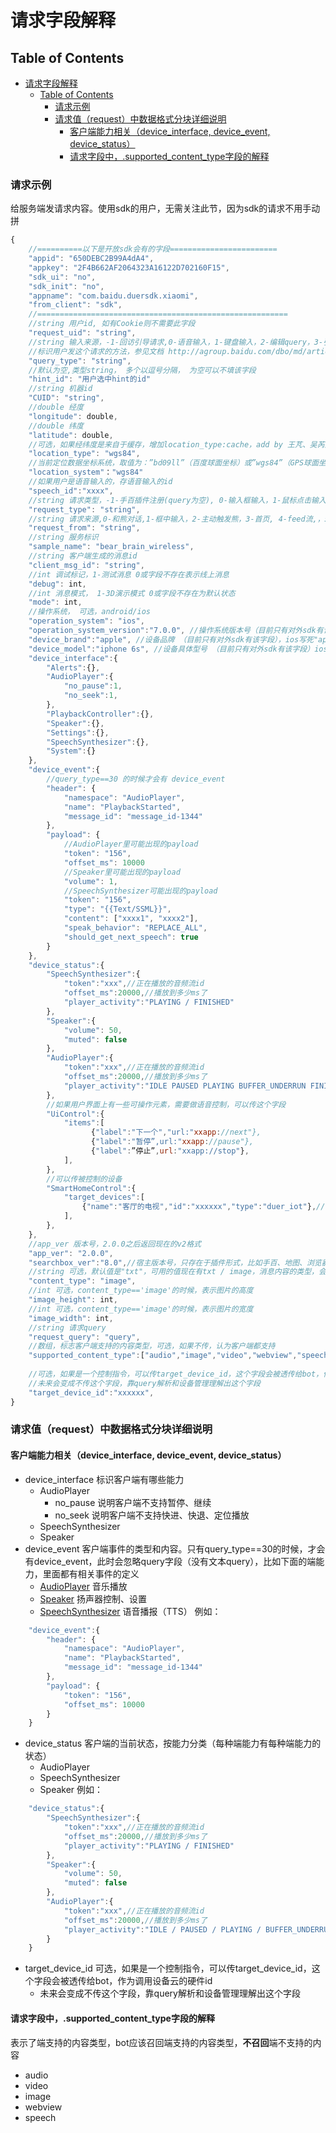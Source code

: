# 请求字段解释

## Table of Contents


   * [请求字段解释](#请求字段解释)
      * [Table of Contents](#table-of-contents)
         * [请求示例](#请求示例)
         * [请求值（request）中数据格式分块详细说明](#请求值request中数据格式分块详细说明)
            * [客户端能力相关（device_interface, device_event, device_status）](#客户端能力相关device_interface-device_event-device_status)
            * [请求字段中，.supported_content_type字段的解释](#请求字段中supported_content_type字段的解释)


### 请求示例

给服务端发请求内容。使用sdk的用户，无需关注此节，因为sdk的请求不用手动拼

```javascript
{
    //==========以下是开放sdk会有的字段========================
    "appid": "650DEBC2B99A4dA4",
    "appkey": "2F4B662AF2064323A16122D702160F15",
    "sdk_ui": "no",
    "sdk_init": "no",
    "appname": "com.baidu.duersdk.xiaomi",
    "from_client": "sdk",
    //========================================================
    //string 用户id, 如有Cookie则不需要此字段
    "request_uid": "string",
    //string 输入来源，-1-回访引导请求,0-语音输入，1-键盘输入，2-编辑query，3-引导query，4-重新发送，6-新用户回访引导请求，7-用户上传图片，8-点击导航图标输入，9-applink方式传参数发送，10-自动回复，11-未知，12-对话过程中的特殊回访，13-手百插件新用户引导浮层点击，14-feed流拉取，21-心跳，30-客户端event
    //标识用户发这个请求的方法，参见文档 http://agroup.baidu.com/dbo/md/article/49113
    "query_type": "string",
    //默认为空,类型string， 多个以逗号分隔， 为空可以不填该字段
    "hint_id": "用户选中hint的id"
    //string 机器id
    "CUID": "string",
    //double 经度
    "longitude": double,
    //double 纬度
    "latitude": double,
    //可选，如果经纬度是来自于缓存，增加location_type:cache，add by 王芃、吴芮生2016-08-11
    "location_type": "wgs84",
    //当前定位数据坐标系统，取值为：”bd09ll”（百度球面坐标）或”wgs84”（GPS球面坐标）或”bd09mc”（百度墨卡托坐标）。默认是wgs84
    "location_system"："wgs84"
    //如果用户是语音输入的，存语音输入的id
    "speech_id":"xxxx",
    //string 请求类型，-1-手百插件注册(query为空), 0-输入框输入，1-鼠标点击输入，2-查看聊天历史，3-写入聊天历史，4-注册用户信息，5-查看用户信息，6-查看熊成长信息，7-更改熊身上装备，8-检查是否可以修改昵称, 9-app从后台恢复
    "request_type": "string",
    //string 请求来源,0-和熊对话,1-框中输入，2-主动触发熊，3-首页, 4-feed流,，5-客户端选择操作类型请求
    "request_from": "string",
    //string 服务标识
    "sample_name": "bear_brain_wireless",
    //string 客户端生成的消息id
    "client_msg_id": "string",
    //int 调试标记，1-测试消息 0或字段不存在表示线上消息
    "debug": int,
    //int 消息模式， 1-3D演示模式 0或字段不存在为默认状态
    "mode": int,
    //操作系统， 可选，android/ios
    "operation_system": "ios",
    "operation_system_version":"7.0.0", //操作系统版本号（目前只有对外sdk有该字段），ios取[[[UIDevice currentDevice] systemVersion] floatValue]，安卓取android.os.Build.VERSION.RELEASE
    "device_brand":"apple", //设备品牌 （目前只有对外sdk有该字段），ios写死"apple"，安卓取android.os.Build.BRAND
    "device_model":"iphone 6s", //设备具体型号 （目前只有对外sdk有该字段）ios取 设备型号字符串 sysctlbyname("hw.machine", name, &size, NULL, 0);，安卓取android.os.Build.MODEL
    "device_interface":{
        "Alerts":{},
        "AudioPlayer":{
            "no_pause":1,
            "no_seek":1,
        },
        "PlaybackController":{},
        "Speaker":{},
        "Settings":{},
        "SpeechSynthesizer":{},
        "System":{}
    },
    "device_event":{
        //query_type==30 的时候才会有 device_event
        "header": {
            "namespace": "AudioPlayer",
            "name": "PlaybackStarted",
            "message_id": "message_id-1344"
        },
        "payload": {
            //AudioPlayer里可能出现的payload
            "token": "156",
            "offset_ms": 10000
            //Speaker里可能出现的payload
            "volume": 1,
            //SpeechSynthesizer可能出现的payload
            "token": "156",
            "type": "{{Text/SSML}}",
            "content": ["xxxx1", "xxxx2"],
            "speak_behavior": "REPLACE_ALL",
            "should_get_next_speech": true
        }
    },
    "device_status":{
        "SpeechSynthesizer":{
            "token":"xxx",//正在播放的音频流id
            "offset_ms":20000,//播放到多少ms了
            "player_activity":"PLAYING / FINISHED"
        },
        "Speaker":{
            "volume": 50,
            "muted": false
        },
        "AudioPlayer":{
            "token":"xxx",//正在播放的音频流id
            "offset_ms":20000,//播放到多少ms了
            "player_activity":"IDLE PAUSED PLAYING BUFFER_UNDERRUN FINISHED STOPPED"
        },
        //如果用户界面上有一些可操作元素，需要做语音控制，可以传这个字段
        "UiControl":{
            "items":[
                  {"label":"下一个","url:"xxapp://next"},
                  {"label":"暂停”,url:"xxapp://pause"},
                  {"label":”停止”,url:"xxapp://stop"},
            ],
        },
        //可以传被控制的设备
        "SmartHomeControl":{
            "target_devices":[
                {"name":"客厅的电视","id":"xxxxxx","type":"duer_iot"},//type、device_id可选
            ],
        },
    },
    //app_ver 版本号，2.0.0之后返回现在的v2格式
    "app_ver": "2.0.0",
    "searchbox_ver":"8.0",//宿主版本号，只存在于插件形式，比如手百、地图、浏览器
    //string 可选，默认值是"txt"，可用的值现在有txt / image，消息内容的类型，会决定服务端如何解析request_query
    "content_type": "image",
    //int 可选，content_type=='image'的时候，表示图片的高度
    "image_height": int,
    //int 可选，content_type=='image'的时候，表示图片的宽度
    "image_width": int,
    //string 请求query
    "request_query": "query",
    //数组，标志客户端支持的内容类型，可选，如果不传，认为客户端都支持
    "supported_content_type":["audio","image","video","webview","speech"],
    
    //可选，如果是一个控制指令，可以传target_device_id，这个字段会被透传给bot，作为调用设备云的硬件id
    //未来会变成不传这个字段，靠query解析和设备管理理解出这个字段
    "target_device_id":"xxxxxx",
}
```

### 请求值（request）中数据格式分块详细说明

#### 客户端能力相关（device_interface, device_event, device_status）
 
  * device_interface 标识客户端有哪些能力
    * AudioPlayer
      * no_pause 说明客户端不支持暂停、继续
      * no_seek 说明客户端不支持快进、快退、定位播放
    * SpeechSynthesizer
    * Speaker
  * device_event 客户端事件的类型和内容。只有query_type==30的时候，才会有device_event，此时会忽略query字段（没有文本query），比如下面的端能力，里面都有相关事件的定义
    * [AudioPlayer](../directives/AudioPlayer.md) 音乐播放
    * [Speaker](../directives/Speaker.md) 扬声器控制、设置
    * [SpeechSynthesizer](../directives/SpeechSynthesizer.md) 语音播报（TTS）
例如：

```javascript
    "device_event":{
        "header": {
            "namespace": "AudioPlayer",
            "name": "PlaybackStarted",
            "message_id": "message_id-1344"
        },
        "payload": {
            "token": "156",
            "offset_ms": 10000
        }
    }
```

  * device_status 客户端的当前状态，按能力分类（每种端能力有每种端能力的状态）
    * AudioPlayer
    * SpeechSynthesizer
    * Speaker
例如：

```javascript
    "device_status":{
        "SpeechSynthesizer":{
            "token":"xxx",//正在播放的音频流id
            "offset_ms":20000,//播放到多少ms了
            "player_activity":"PLAYING / FINISHED"
        },
        "Speaker":{
            "volume": 50,
            "muted": false
        },
        "AudioPlayer":{
            "token":"xxx",//正在播放的音频流id
            "offset_ms":20000,//播放到多少ms了
            "player_activity":"IDLE / PAUSED / PLAYING / BUFFER_UNDERRUN / FINISHED / STOPPED"
        }
    }
```
  * target_device_id  可选，如果是一个控制指令，可以传target_device_id，这个字段会被透传给bot，作为调用设备云的硬件id
    * 未来会变成不传这个字段，靠query解析和设备管理理解出这个字段

#### 请求字段中，.supported_content_type字段的解释
表示了端支持的内容类型，bot应该召回端支持的内容类型，**不召回**端不支持的内容
  * audio
  * video
  * image
  * webview
  * speech
